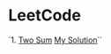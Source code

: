 # LeetCode

`1. [Two Sum](https://leetcode.com/problems/two-sum) [My Solution](https://github.com/SumanSudhir/LeetCode/blob/master/0001.TwoSum/main.cpp)``
